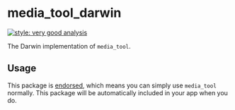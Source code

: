 # media_tool_darwin

[![style: very good analysis][very_good_analysis_badge]][very_good_analysis_link]

The Darwin implementation of `media_tool`.

## Usage

This package is [endorsed][endorsed_link], which means you can simply use `media_tool`
normally. This package will be automatically included in your app when you do.

[endorsed_link]: https://flutter.dev/docs/development/packages-and-plugins/developing-packages#endorsed-federated-plugin
[very_good_analysis_badge]: https://img.shields.io/badge/style-very_good_analysis-B22C89.svg
[very_good_analysis_link]: https://pub.dev/packages/very_good_analysis